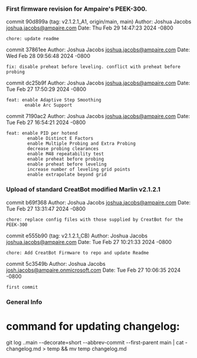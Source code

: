 


### First firmware revision for Ampaire's PEEK-300.
commit 90d899a (tag: v2.1.2.1_A1, origin/main, main)
Author: Joshua Jacobs <joshua.jacobs@ampaire.com>
Date:   Thu Feb 29 14:47:23 2024 -0800

    chore: update readme

commit 37861ee
Author: Joshua Jacobs <joshua.jacobs@ampaire.com>
Date:   Wed Feb 28 09:56:48 2024 -0800

    fix: disable preheat before leveling. conflict with preheat before probing

commit dc25b9f
Author: Joshua Jacobs <joshua.jacobs@ampaire.com>
Date:   Tue Feb 27 17:50:29 2024 -0800

    feat: enable Adaptive Step Smoothing
           enable Arc Support

commit 7190ac2
Author: Joshua Jacobs <joshua.jacobs@ampaire.com>
Date:   Tue Feb 27 16:54:21 2024 -0800

    feat: enable PID per hotend
            enable Distinct E Factors
            enable Multiple Probing and Extra Probing
            decrease probing clearances
            enable M48 repeatability test
            enable preheat before probing
            enable preheat before leveling
            increase number of leveling grid points
            enable extrapolate beyond grid


### Upload of standard CreatBot modified Marlin v2.1.2.1
commit b69f368
Author: Joshua Jacobs <joshua.jacobs@ampaire.com>
Date:   Tue Feb 27 13:31:47 2024 -0800

    chore: replace config files with those supplied by CreatBot for the PEEK-300

commit e555b90 (tag: v2.1.2.1_CB)
Author: Joshua Jacobs <joshua.jacobs@ampaire.com>
Date:   Tue Feb 27 10:21:33 2024 -0800

    chore: Add CreatBot Firmware to repo and update Readme

commit 5c3549b
Author: Joshua Jacobs <josh.jacobs@ampaire.onmicrosoft.com>
Date:   Tue Feb 27 10:06:35 2024 -0800

    first commit




### General Info

# command for updating changelog:
git log <last main commit>..main --decorate=short --abbrev-commit --first-parent main | cat - changelog.md > temp && mv temp changelog.md


